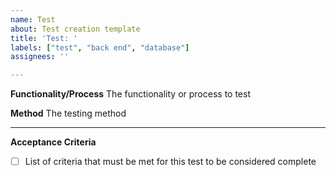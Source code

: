 ```yaml
---
name: Test
about: Test creation template
title: 'Test: '
labels: ["test", "back end", "database"]
assignees: ''

---
```


**Functionality/Process**
The functionality or process to test

**Method**
The testing method

---
**Acceptance Criteria**

- [ ] List of criteria that must be met for this test to be considered complete
